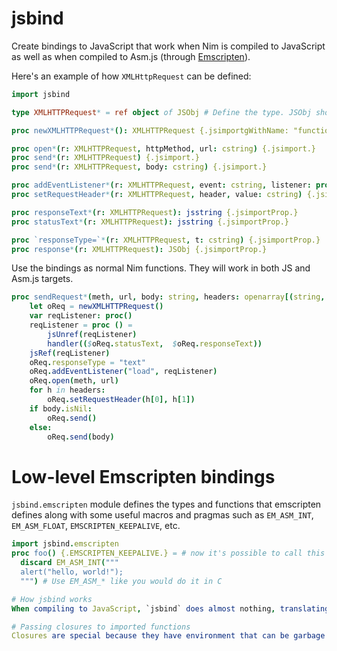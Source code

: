 # jsbind

Create bindings to JavaScript that work when Nim is compiled to JavaScript as well as when compiled to Asm.js (through [Emscripten](http://emscripten.org)).

Here's an example of how `XMLHttpRequest` can be defined:
```nim
import jsbind

type XMLHTTPRequest* = ref object of JSObj # Define the type. JSObj should be the root class for such types.

proc newXMLHTTPRequest*(): XMLHTTPRequest {.jsimportgWithName: "function(){return (window.XMLHttpRequest)?new XMLHttpRequest():new ActiveXObject('Microsoft.XMLHTTP')}".}

proc open*(r: XMLHTTPRequest, httpMethod, url: cstring) {.jsimport.}
proc send*(r: XMLHTTPRequest) {.jsimport.}
proc send*(r: XMLHTTPRequest, body: cstring) {.jsimport.}

proc addEventListener*(r: XMLHTTPRequest, event: cstring, listener: proc()) {.jsimport.}
proc setRequestHeader*(r: XMLHTTPRequest, header, value: cstring) {.jsimport.}

proc responseText*(r: XMLHTTPRequest): jsstring {.jsimportProp.}
proc statusText*(r: XMLHTTPRequest): jsstring {.jsimportProp.}

proc `responseType=`*(r: XMLHTTPRequest, t: cstring) {.jsimportProp.}
proc response*(r: XMLHTTPRequest): JSObj {.jsimportProp.}
```
Use the bindings as normal Nim functions. They will work in both JS and Asm.js targets.
```nim
proc sendRequest*(meth, url, body: string, headers: openarray[(string, string)], handler: Handler) =
    let oReq = newXMLHTTPRequest()
    var reqListener: proc()
    reqListener = proc () =
        jsUnref(reqListener)
        handler(($oReq.statusText,  $oReq.responseText))
    jsRef(reqListener)
    oReq.responseType = "text"
    oReq.addEventListener("load", reqListener)
    oReq.open(meth, url)
    for h in headers:
        oReq.setRequestHeader(h[0], h[1])
    if body.isNil:
        oReq.send()
    else:
        oReq.send(body)
```

# Low-level Emscripten bindings
`jsbind.emscripten` module defines the types and functions that emscripten defines along with some useful macros and pragmas such as `EM_ASM_INT`, `EM_ASM_FLOAT`, `EMSCRIPTEN_KEEPALIVE`, etc.
```nim
import jsbind.emscripten
proc foo() {.EMSCRIPTEN_KEEPALIVE.} = # now it's possible to call this function from JS
  discard EM_ASM_INT("""
  alert("hello, world!");
  """) # Use EM_ASM_* like you would do it in C

# How jsbind works
When compiling to JavaScript, `jsbind` does almost nothing, translating its pragmas to corresponding `importc`, `importcpp`, etc. Basically there is no runtime cost for such bindings. The real magic happens when compiling to Emscripten. The imported functions are wrapped to `EM_ASM_*` calls, inside which the arguments are unpacked to JavaScript types as needed, and their return values are packed back to Asm.js.

# Passing closures to imported functions
Closures are special because they have environment that can be garbage collected when no references to the closure left. Consider the example above with `sendRequest`. The `reqListener` is passed to Emscripten/JS function and no references are left after `sendRequest` returns. Here we need to explicitly protect it from collection with `jsRef`, and not forget to unprotect it when it is no longer needed with `jsUnref`, otherwise it will leak. `jsRef` and `jsUnref` do nothing when compiled to JavaScript, still its a good practice to place them where appropriate to make your bindings compatible with Asm.js.
